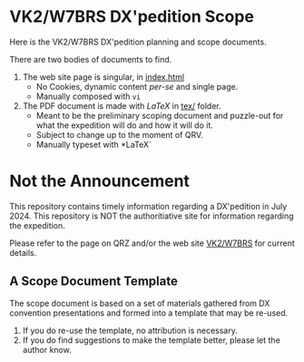 # VK2/W7BRS DX'pedition Scope

Here is the VK2/W7BRS DX'pedition planning and scope documents.

There are two bodies of documents to find.

1.  The web site page is singular, in [index.html](index.html)
	* No Cookies, dynamic content *per-se* and single page.
	* Manually composed with `vi`
2.  The PDF document is made with *LaTeX* in [tex/](./tex) folder.
	* Meant to be the preliminary scoping document and puzzle-out for
      what the expedition will do and how it will do it.
	* Subject to change up to the moment of QRV.
	* Manually typeset with *LaTeX`

# Not the Announcement

This repository contains timely information regarding a DX'pedition
in July 2024.  This repository is NOT the authoritiative site for
information regarding the expedition.

Please refer to the page on QRZ and/or the web site 
[VK2/W7BRS](http://howeania2024.org) for current details.

## A Scope Document Template

The scope document is based on a set of materials gathered
from DX convention presentations and formed into a template that
may be re-used.

1.  If you do re-use the template, no attribution is necessary.
2.  If you do find suggestions to make the template better, please
let the author know.



